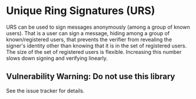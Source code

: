 Unique Ring Signatures (URS)
============================

URS can be used to sign messages anonymously (among a group of known users).
That is a user can sign a message, hiding among a group of known/registered
users, that prevents the verifier from revealing the signer's identity other
than knowing that it is in the set of registered users. The size of the set of
registered users is flexible. Increasing this number slows down signing and
verifying linearly.

## Vulnerability Warning: Do not use this library

See the issue tracker for details.
